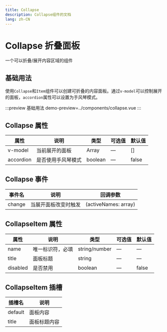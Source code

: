 ```yaml
---
title: Collapse
description: Collapse组件的文档
lang: zh-CN
---
```


# Collapse 折叠面板
一个可以折叠/展开内容区域的组件

## 基础用法
使用`Collapse`和`Item`组件可以创建可折叠的内容面板。通过`v-model`可以控制展开的面板，`accordion`属性可以设置为手风琴模式。

:::preview 基础用法
demo-preview=../components/collapse.vue
:::

## Collapse 属性
| 属性 | 说明 | 类型 | 可选值 | 默认值 |
| --- | --- | --- | --- | --- |
| v-model | 当前展开的面板 | Array | — | [] |
| accordion | 是否使用手风琴模式 | boolean | — | false |

## Collapse 事件
| 事件名 | 说明 | 回调参数 |
| --- | --- | --- |
| change | 当展开面板改变时触发 | (activeNames: array) |

## CollapseItem 属性
| 属性 | 说明 | 类型 | 可选值 | 默认值 |
| --- | --- | --- | --- | --- |
| name | 唯一标识符，必填 | string/number | — | — |
| title | 面板标题 | string | — | — |
| disabled | 是否禁用 | boolean | — | false |

## CollapseItem 插槽
| 插槽名 | 说明 |
| --- | --- |
| default | 面板内容 |
| title | 面板标题内容 |
